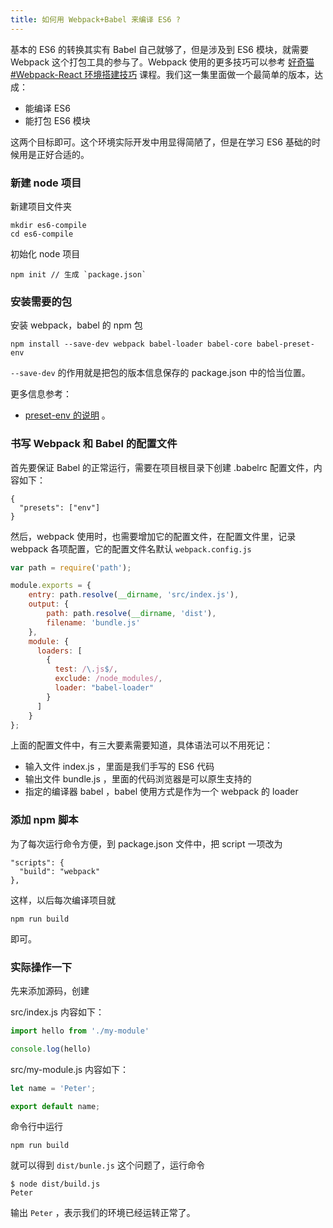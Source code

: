 ```yaml
---
title: 如何用 Webpack+Babel 来编译 ES6 ?
---
```


基本的 ES6 的转换其实有 Babel 自己就够了，但是涉及到 ES6 模块，就需要 Webpack 这个打包工具的参与了。Webpack 使用的更多技巧可以参考 [好奇猫#Webpack-React 环境搭建技巧](http://haoqicat.com/webpack-react-tricks) 课程。我们这一集里面做一个最简单的版本，达成：

- 能编译 ES6
- 能打包 ES6 模块

这两个目标即可。这个环境实际开发中用显得简陋了，但是在学习 ES6 基础的时候用是正好合适的。


### 新建 node 项目

新建项目文件夹

```
mkdir es6-compile
cd es6-compile
```

初始化 node 项目

```
npm init // 生成 `package.json`
```

### 安装需要的包

安装 webpack，babel 的 npm 包


```
npm install --save-dev webpack babel-loader babel-core babel-preset-env
```

`--save-dev` 的作用就是把包的版本信息保存的 package.json 中的恰当位置。

更多信息参考：

- [preset-env 的说明](http://babeljs.io/docs/plugins/preset-env/) 。

### 书写 Webpack 和 Babel 的配置文件

首先要保证 Babel 的正常运行，需要在项目根目录下创建 .babelrc 配置文件，内容如下：

```
{
  "presets": ["env"]
}
```


然后，webpack 使用时，也需要增加它的配置文件，在配置文件里，记录 webpack 各项配置，它的配置文件名默认 `webpack.config.js`

```js
var path = require('path');

module.exports = {
    entry: path.resolve(__dirname, 'src/index.js'),
    output: {
        path: path.resolve(__dirname, 'dist'),
        filename: 'bundle.js'
    },
    module: {
      loaders: [
        {
          test: /\.js$/,
          exclude: /node_modules/,
          loader: "babel-loader"
        }
      ]
    }
};

```

上面的配置文件中，有三大要素需要知道，具体语法可以不用死记：

- 输入文件 index.js ，里面是我们手写的 ES6 代码
- 输出文件 bundle.js ，里面的代码浏览器是可以原生支持的
- 指定的编译器 babel ，babel 使用方式是作为一个 webpack 的 loader


### 添加 npm 脚本

为了每次运行命令方便，到 package.json 文件中，把 script 一项改为

```
"scripts": {
  "build": "webpack"
},
```

这样，以后每次编译项目就

```
npm run build
```

即可。

### 实际操作一下

先来添加源码，创建

src/index.js 内容如下：

```js
import hello from './my-module'

console.log(hello)
```

src/my-module.js 内容如下：

```js
let name = 'Peter';

export default name;
```

命令行中运行

```
npm run build
```

就可以得到 `dist/bunle.js` 这个问题了，运行命令

```
$ node dist/build.js
Peter
```

输出 `Peter` ，表示我们的环境已经运转正常了。
